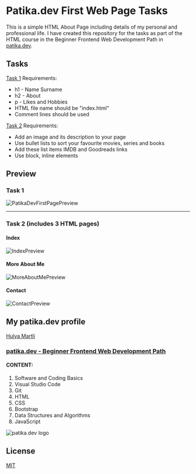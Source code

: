 # Patika.dev First Web Page Tasks

This is a simple HTML About Page including details of my personal and professional life. I have created this repository for the tasks as part of the HTML course in the Beginner Frontend Web Development Path in [patika.dev](https://patika.dev/).

## Tasks

[Task 1](https://app.patika.dev/courses/html/odev1) Requirements:
* h1 - Name Surname
* h2 - About
* p - Likes and Hobbies
* HTML file name should be "index.html"
* Comment lines should be used

[Task 2](https://app.patika.dev/courses/html/odev2) Requirements:
* Add an image and its description to your page 
* Use bullet lists to sort your favourite movies, series and books
* Add these list items IMDB and Goodreads links
* Use block, inline elements

## Preview
### Task 1
![PatikaDevFirstPagePreview](https://lh3.googleusercontent.com/F3Q1I0gXVJk4plxLQzNOvR44GkxZjtvTGhaBneGFOkRFwf99qVblYysoV77Uspiik0zfTo5q4ReCqG0XK1zDJjb_0Oo0ooCGZk7xrs686VU2gnjgPZl-F2iW9Bad7gwuKy9VhEhGiFQ=w2400)

---

### Task 2 (includes 3 HTML pages)
#### Index
![IndexPreview](https://lh3.googleusercontent.com/BDYZXze2xofwe6i-3Mmm-D-h8BZSweuFbcUFVE09SqFBMoFrkxhriCvTQNFjtzn7bFJ9JCXswwo947ly1QFqtQvm3QLEgZDYX1CqSFlRN9Bc3xxvkBOzr8NYJcg6eW9X9EoqlPY7ydc=w2400)

#### More About Me
![MoreAboutMePreview](https://lh3.googleusercontent.com/BRpimZIg9DYdV65asT32t1gTuo_vSpeA87jl6JWelr4-3_-Pni8O4O7ZlX1Wfek7jOri1qRNhVtci0viRwI4RWb_S9cFBLN8JiXKF-za2kj2TVL25HK9ItBHEBJYvnSs3Dn0hn_7BFk=w2400)

#### Contact
![ContactPreview](https://lh3.googleusercontent.com/8Q0pQV2_QhkwAIqGM96-2fnm_fP6MCl-r4AeT68EL0jufRnynX4L-_-dnpYyCd_uVfYsWWfRKhLb9RkJp-P7Xt6Y-u9UNK1c5AkZf9F5-_zha8dQUydNyLxZbLJPLQRme8svnpnslEw=w2400)

## My patika.dev profile
[Hulya Martli](https://app.patika.dev/hulyamartli)

### [patika.dev - Beginner Frontend Web Development Path](https://app.patika.dev/paths/baslangic-seviye-frontend-web-development-patikasi)

#### CONTENT:
1. Software and Coding Basics
2. Visual Studio Code
3. Git
4. HTML
5. CSS
6. Bootstrap
7. Data Structures and Algorithms
8. JavaScript

![patika.dev logo](https://kpm.metu.edu.tr/wp-content/uploads/2022/03/patikaLogo-2.png)

## License

[MIT](https://choosealicense.com/licenses/mit/)
